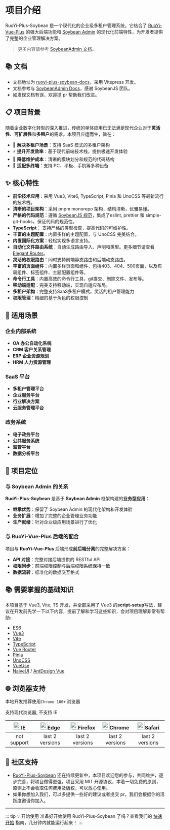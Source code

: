 # 项目介绍

RuoYi-Plus-Soybean 是一个现代化的企业级多租户管理系统，它结合了 [RuoYi-Vue-Plus](https://gitee.com/dromara/RuoYi-Vue-Plus) 的强大后端功能和 [Soybean Admin](https://gitee.com/soybeanjs/soybean-admin) 的现代化前端特性，为开发者提供了完整的企业管理解决方案。

> 更多内容请参考 [SoybeanAdmin 文档](https://docs.soybeanjs.cn/zh/)。

## 📚 文档

- 文档地址为 [ruoyi-plus-soybean-docs](https://github.com/m-xlsea/ruoyi-plus-soybean-docs)，采用 Vitepress 开发。
- 文档参考与 [SoybeanAdmin Docs](https://docs.soybeanjs.cn/zh/)，感谢 SoybeanJS 团队。
- 如发现文档有误，欢迎提 pr 帮助我们改进。

## 📋 项目背景

随着企业数字化转型的深入推进，传统的单体应用已无法满足现代企业对于**灵活性**、**可扩展性**和**多租户**的需求。本项目应运而生，旨在：

- 🏢 **解决多租户场景**：支持 SaaS 模式的多租户架构
- ⚡ **提升开发效率**：基于现代前端技术栈，提供极速开发体验
- 🔧 **降低维护成本**：清晰的模块划分和规范的代码结构
- 📱 **适配多终端**：支持 PC、平板、手机等多种设备

## ✨ 核心特性

- **前沿技术应用**：采用 Vue3, Vite6, TypeScript, Pinia 和 UnoCSS 等最新流行的技术栈。
- **清晰的项目架构**：采用 pnpm monorepo 架构，结构清晰，优雅易懂。
- **严格的代码规范**：遵循 [SoybeanJS 规范](https://docs.soybeanjs.cn/zh/standard/)，集成了eslint, prettier 和 simple-git-hooks，保证代码的规范性。
- **TypeScript**： 支持严格的类型检查，提高代码的可维护性。
- **丰富的主题配置**：内置多样的主题配置，与 UnoCSS 完美结合。
- **内置国际化方案**：轻松实现多语言支持。
- **自动化文件路由系统**：自动生成路由导入、声明和类型。更多细节请查看 [Elegant Router](https://github.com/soybeanjs/elegant-router)。
- **灵活的权限路由**：同时支持前端静态路由和后端动态路由。
- **丰富的页面组件**：内置多样页面和组件，包括403、404、500页面，以及布局组件、标签组件、主题配置组件等。
- **命令行工具**：内置高效的命令行工具，git提交、删除文件、发布等。
- **移动端适配**：完美支持移动端，实现自适应布局。
- **多租户架构**：完整支持SaaS多租户模式，灵活的租户管理能力
- **权限管理**：精细的基于角色的权限控制

## 🏢 适用场景

### 企业内部系统

- **OA 办公自动化系统**
- **CRM 客户关系管理**
- **ERP 企业资源规划**
- **HRM 人力资源管理**

### SaaS 平台

- **多租户管理平台**
- **企业服务平台**
- **行业解决方案**
- **云服务管理平台**

### 政务系统

- **电子政务平台**
- **公共服务系统**
- **监管平台**
- **数据分析平台**

## 🎯 项目定位

### 与 Soybean Admin 的关系

**RuoYi-Plus-Soybean** 是基于 **Soybean Admin** 框架构建的**业务型应用**：

- **继承优势**：保留了 Soybean Admin 的现代化架构和开发体验
- **业务扩展**：增加了完整的企业管理业务功能
- **生产就绪**：针对企业级应用场景进行了优化

### 与 RuoYi-Vue-Plus 后端的配合

项目与 **RuoYi-Vue-Plus** 后端形成**前后端分离**的完整解决方案：

- **API 对接**：完整对接后端提供的 RESTful API
- **权限同步**：前端权限控制与后端权限系统保持一致
- **数据流转**：标准化的数据交互格式

## 📚 需要掌握的基础知识

本项目基于 Vue3, Vite, TS 开发，并全部采用了 Vue3 的**script-setup**写法，建议在开发前先学一下以下内容，提前了解和学习这些知识，会对项目理解非常有帮助:

- [ES6](https://es6.ruanyifeng.com/)
- [Vue3](https://vuejs.org/)
- [Vite](https://vitejs.dev/)
- [TypeScript](https://jkchao.github.io/typescript-book-chinese/#why)
- [Vue Router](https://router.vuejs.org/)
- [Pinia](https://pinia.vuejs.org/)
- [UnoCSS](https://uno.antfu.me/)
- [VueUse](https://vueuse.org/)
- [NaiveUI](https://www.naiveui.com/zh-CN/os-theme) / [AntDesign Vue](https://www.antdv.com/components/overview-cn/)

## 🌐 浏览器支持

本地开发推荐使用`Chrome 100+` 浏览器

支持现代浏览器, 不支持 IE

| [<img src="https://raw.githubusercontent.com/alrra/browser-logos/master/src/archive/internet-explorer_9-11/internet-explorer_9-11_48x48.png" alt="IE" width="24px" height="24px"  />](http://godban.github.io/browsers-support-badges/)IE | [<img src="https://raw.githubusercontent.com/alrra/browser-logos/master/src/edge/edge_48x48.png" alt=" Edge" width="24px" height="24px" />](http://godban.github.io/browsers-support-badges/)Edge | [<img src="https://raw.githubusercontent.com/alrra/browser-logos/master/src/firefox/firefox_48x48.png" alt="Firefox" width="24px" height="24px" />](http://godban.github.io/browsers-support-badges/)Firefox | [<img src="https://raw.githubusercontent.com/alrra/browser-logos/master/src/chrome/chrome_48x48.png" alt="Chrome" width="24px" height="24px" />](http://godban.github.io/browsers-support-badges/)Chrome | [<img src="https://raw.githubusercontent.com/alrra/browser-logos/master/src/safari/safari_48x48.png" alt="Safari" width="24px" height="24px" />](http://godban.github.io/browsers-support-badges/)Safari |
| :---------------------------------------------------------------------------------------------------------------------------------------------------------------------------------------------------------------------------------------: | :-----------------------------------------------------------------------------------------------------------------------------------------------------------------------------------------------: | :----------------------------------------------------------------------------------------------------------------------------------------------------------------------------------------------------------: | :------------------------------------------------------------------------------------------------------------------------------------------------------------------------------------------------------: | :------------------------------------------------------------------------------------------------------------------------------------------------------------------------------------------------------: |
|                                                                                                                not support                                                                                                                |                                                                                          last 2 versions                                                                                          |                                                                                               last 2 versions                                                                                                |                                                                                             last 2 versions                                                                                              |                                                                                             last 2 versions                                                                                              |

## 🤝 社区支持

- [RuoYi-Plus-Soybean](https://gitee.com/xlsea/ruoyi-plus-soybean) 还在持续更新中，本项目欢迎您的参与，共同维护，逐步完善，将项目做得更强。项目采用 MIT 开源协议，本着一切免费的原则，原则上不会收取任何费用及版权，可以放心使用。
- 如果你想加入我们，可以多提供一些好的建议或者提交 pr，我们会根据你的活跃度邀请你加入。

---

::: tip 💡 开始使用
准备好开始使用 RuoYi-Plus-Soybean 了吗？查看我们的 [快速开始](/guide/quick-start) 指南，几分钟内就能运行起来！
:::
